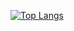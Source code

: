 [![Top Langs](https://github-readme-stats.vercel.app/api/top-langs/?username=Windyle)](https://github.com/anuraghazra/github-readme-stats)
